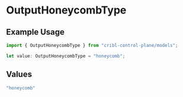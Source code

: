 # OutputHoneycombType

## Example Usage

```typescript
import { OutputHoneycombType } from "cribl-control-plane/models";

let value: OutputHoneycombType = "honeycomb";
```

## Values

```typescript
"honeycomb"
```